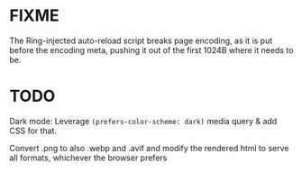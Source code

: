 FIXME
=====

The Ring-injected auto-reload script breaks page encoding, as it is put before the encoding meta, pushing it out of the first 1024B where it needs to be.

TODO
====

Dark mode: Leverage `(prefers-color-scheme: dark)` media query & add CSS for that.

Convert .png to also .webp and .avif and modify the rendered html to serve all formats, whichever the browser prefers
